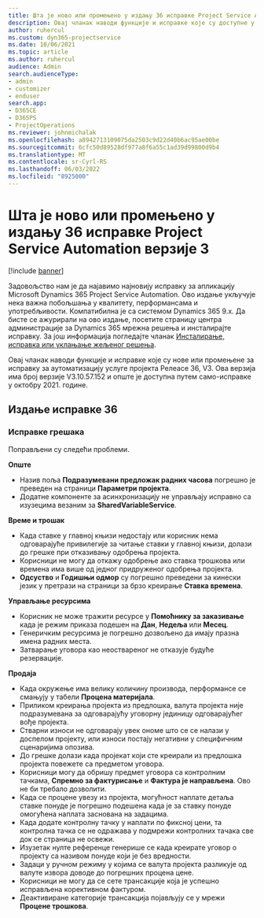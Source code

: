 ```yaml
---
title: Шта је ново или промењено у издању 36 исправке Project Service Automation верзије 3
description: Овај чланак наводи функције и исправке које су доступне у издању Microsoft Dynamics 365 Project Service Automation Упдате Релеасе 36, V3.
author: ruhercul
ms.custom: dyn365-projectservice
ms.date: 10/06/2021
ms.topic: article
ms.author: ruhercul
audience: Admin
search.audienceType:
- admin
- customizer
- enduser
search.app:
- D365CE
- D365PS
- ProjectOperations
ms.reviewer: johnmichalak
ms.openlocfilehash: a8942713109075da2503c9d22d40b6ac95ae00be
ms.sourcegitcommit: 6cfc50d89528df977a8f6a55c1ad39d99800d9b4
ms.translationtype: MT
ms.contentlocale: sr-Cyrl-RS
ms.lasthandoff: 06/03/2022
ms.locfileid: "8925000"
---
```

# <a name="whats-new-or-changed-in-project-service-automation-update-release-36-v3"></a>Шта је ново или промењено у издању 36 исправке Project Service Automation верзије 3

[!include [banner](../includes/psa-now-project-operations.md)]

Задовољство нам је да најавимо најновију исправку за апликацију Microsoft Dynamics 365 Project Service Automation. Ово издање укључује нека важна побољшања у квалитету, перформансама и употребљивости. Компатибилна је са системом Dynamics 365 9.x. Да бисте се ажурирали на ово издање, посетите страницу центра администрације за Dynamics 365 мрежна решења и инсталирајте исправку. За још информација погледајте чланак [Инсталирање, исправка или уклањање жељеног решења](/power-platform/admin/install-remove-preferred-solution).

Овај чланак наводи функције и исправке које су нове или промењене за исправку за аутоматизацију услуге пројекта Релеасе 36, V3. Ова верзија има број верзије V3.10.57.152 и опште је доступна путем само-исправке у октобру 2021. године.

## <a name="update-release-36"></a>Издање исправке 36

### <a name="bug-fixes"></a>Исправке грешака

Поправљени су следећи проблеми.

**Опште**
- Назив поља **Подразумевани предложак радних часова** погрешно је преведен на страници **Параметри пројекта**.
- Додатне компоненте за асинхронизацију не управљају исправно са изузецима везаним за **SharedVariableService**.

**Време и трошак**
- Када ставке у главној књизи недостају или корисник нема одговарајуће привилегије за читање ставки у главној књизи, долази до грешке при отказивању одобрења пројекта.
- Корисници не могу да откажу одобрење ако ставка трошкова или времена има више од једног придруженог одобрења пројекта.
- **Одсуство** и **Годишњи одмор** су погрешно преведени за кинески језик у претрази на страници за брзо креирање **Ставка времена**.

**Управљање ресурсима**
- Корисник не може тражити ресурсе у **Помоћнику за заказивање** када је режим приказа подешен на **Дан**, **Недеља** или **Месец**.
- Генеричким ресурсима је погрешно дозвољено да имају празна имена радних места. 
- Затварање уговора као неоствареног не отказује будуће резервације.

**Продаја**
- Када окружење има велику количину производа, перформансе се смањују у табели **Процена материјала**.
- Приликом креирања пројекта из предлошка, валута пројекта није подразумевана за одговарајућу уговорну јединицу одговарајућег вође пројекта.
- Стварни износи не одговарају увек ономе што се се налази у доспелом пројекту, или износи постају негативни у специфичним сценаријима опозива.
- До грешке долази када пројекат који сте креирали из предлошка пројекта повежете са предметом уговора.
- Корисници могу да обришу предмет уговора са контролним тачкама, **Спремно за фактурисање** и **Фактура је направљена**. Ово не би требало дозволити.
- Када се процене увезу из пројекта, могућност наплате детаља ставке понуде је погрешно подешена када је за ставку понуде омогућена наплата заснована на задацима.
- Када додате контролну тачку у наплати по фиксној цени, та контролна тачка се не одражава у подмрежи контролних тачака све док се страница не освежи.
- Изузетак нулте референце генерише се када креирате уговор о пројекту са називом понуде који је без вредности.
- Задаци у ручном режиму у којима се валута пројекта разликује од валуте извора доводе до погрешних процена цене.
- Корисници не могу да се сете трансакције која је успешно исправљена корективном фактуром.
- Деактивиране категорије трансакција појављују се у мрежи **Процене трошкова**.



